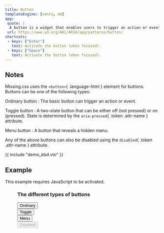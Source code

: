 ```yaml
---
title: Button
templateEngine: [vento, md]
apg:
 quote: |
  A button is a widget that enables users to trigger an action or event, such as submitting a form, opening a dialog, canceling an action, or performing a delete operation.
 url: https://www.w3.org/WAI/ARIA/apg/patterns/button/
shortcuts:
 - keys: ["Enter"]
   text: Activate the button (when focused).
 - keys: ["Space"]
   text: Activate the button (when focused).
---
```



## Notes

Missing.css uses the `<button>`{ .language-html } element for buttons.
Buttons can be one of the following types:

Ordinary button
:	The basic button can trigger an action or event.

Toggle button
:	A two-state button that can be either off (not pressed) or on (pressed).
	State is determined by the `aria-pressed`{ .token .attr-name } attribute.

Menu button
:	A button that reveals a hidden menu.
	<!-- Can be used with missing.js' `<aria-menu>`{ .language-html } custom element.-->

Any of the above buttons can also be disabled using the `disabled`{ .token .attr-name } attribute.


{{ include "demo_kbd.vto" }}


## Example

<noscript>

This example requires JavaScript to be activated.

</noscript>

<figure>
	<h3>The different types of buttons</h3>
	<div class="flex-column">
    <div>
  		<button onclick="alert('You clicked an ordinary button that had an `onclick` handler.')">
  			Ordinary
  		</button>
    </div>
    <div>
  		<button aria-pressed=false onclick="this.ariaPressed = (this.ariaPressed !== 'true')">
  			Toggle
  		</button>
    </div>
    <div>
      <button aria-haspopup=menu aria-controls=my-menu aria-expanded=false>
        Menu
      </button>
      <div role=menu hidden id=my-menu>
        <a role=menuitem>View</a>
        <a role=menuitem>Edit</a>
        <a role=menuitem>Delete</a>
      </div>
    </div>
    <div>
  		<button disabled>
  			Disabled
  		</button>
    </div>
	</div>
</figure>

<script type=module src=/dist/js/menu.js></script>
